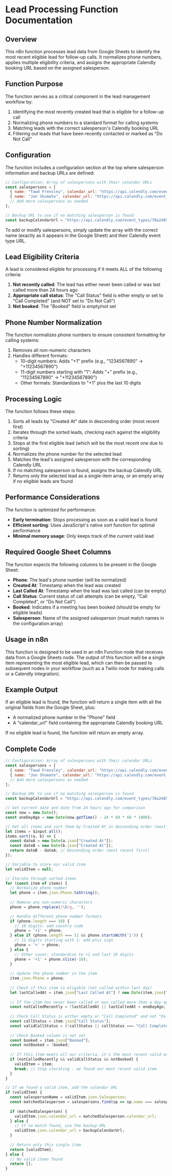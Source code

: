 # Lead Processing Function Documentation

## Overview

This n8n function processes lead data from Google Sheets to identify the most recent eligible lead for follow-up calls. It normalizes phone numbers, applies multiple eligibility criteria, and assigns the appropriate Calendly booking URL based on the assigned salesperson.

## Function Purpose

The function serves as a critical component in the lead management workflow by:

1. Identifying the most recently created lead that is eligible for a follow-up call
2. Normalizing phone numbers to a standard format for calling systems
3. Matching leads with the correct salesperson's Calendly booking URL
4. Filtering out leads that have been recently contacted or marked as "Do Not Call"

## Configuration

The function includes a configuration section at the top where salesperson information and backup URLs are defined:

```javascript
// Configuration: Array of salespersons with their calendar URLs
const salespersons = [
  { name: "Tawd Frensley", calendar_url: "https://api.calendly.com/event_types/EFHTV7GOKIPFHJDH" },
  { name: "Jon Shumate", calendar_url: "https://api.calendly.com/event_types/c4fe39b5-c6bb-41fa-a035-1d3c79de3c7e" },
  // Add more salespersons as needed
];

// Backup URL to use if no matching salesperson is found
const backupCalendarUrl = "https://api.calendly.com/event_types/78a2485f-6e9c-44fa-9b05-33c3e61948bd";
```

To add or modify salespersons, simply update the array with the correct name (exactly as it appears in the Google Sheet) and their Calendly event type URL.

## Lead Eligibility Criteria

A lead is considered eligible for processing if it meets ALL of the following criteria:

1. **Not recently called**: The lead has either never been called or was last called more than 24 hours ago
2. **Appropriate call status**: The "Call Status" field is either empty or set to "Call Completed" (and NOT set to "Do Not Call")
3. **Not booked**: The "Booked" field is empty/not set

## Phone Number Normalization

The function normalizes phone numbers to ensure consistent formatting for calling systems:

1. Removes all non-numeric characters
2. Handles different formats:
   - 10-digit numbers: Adds "+1" prefix (e.g., "1234567890" → "+11234567890")
   - 11-digit numbers starting with "1": Adds "+" prefix (e.g., "11234567890" → "+11234567890")
   - Other formats: Standardizes to "+1" plus the last 10 digits

## Processing Logic

The function follows these steps:

1. Sorts all leads by "Created At" date in descending order (most recent first)
2. Iterates through the sorted leads, checking each against the eligibility criteria
3. Stops at the first eligible lead (which will be the most recent one due to sorting)
4. Normalizes the phone number for the selected lead
5. Matches the lead's assigned salesperson with the corresponding Calendly URL
6. If no matching salesperson is found, assigns the backup Calendly URL
7. Returns only the selected lead as a single-item array, or an empty array if no eligible leads are found

## Performance Considerations

The function is optimized for performance:

- **Early termination**: Stops processing as soon as a valid lead is found
- **Efficient sorting**: Uses JavaScript's native sort function for optimal performance
- **Minimal memory usage**: Only keeps track of the current valid lead

## Required Google Sheet Columns

The function expects the following columns to be present in the Google Sheet:

- **Phone**: The lead's phone number (will be normalized)
- **Created At**: Timestamp when the lead was created
- **Last Called At**: Timestamp when the lead was last called (can be empty)
- **Call Status**: Current status of call attempts (can be empty, "Call Completed", or "Do Not Call")
- **Booked**: Indicates if a meeting has been booked (should be empty for eligible leads)
- **Salesperson**: Name of the assigned salesperson (must match names in the configuration array)

## Usage in n8n

This function is designed to be used in an n8n Function node that receives data from a Google Sheets node. The output of this function will be a single item representing the most eligible lead, which can then be passed to subsequent nodes in your workflow (such as a Twilio node for making calls or a Calendly integration).

## Example Output

If an eligible lead is found, the function will return a single item with all the original fields from the Google Sheet, plus:

- A normalized phone number in the "Phone" field
- A "calendar_url" field containing the appropriate Calendly booking URL

If no eligible lead is found, the function will return an empty array.

## Complete Code

```javascript
// Configuration: Array of salespersons with their calendar URLs
const salespersons = [
  { name: "Tawd Frensley", calendar_url: "https://api.calendly.com/event_types/EFHTV7GOKIPFHJDH" },
  { name: "Jon Shumate", calendar_url: "https://api.calendly.com/event_types/c4fe39b5-c6bb-41fa-a035-1d3c79de3c7e" },
  // Add more salespersons as needed
];

// Backup URL to use if no matching salesperson is found
const backupCalendarUrl = "https://api.calendly.com/event_types/78a2485f-6e9c-44fa-9b05-33c3e61948bd";

// Get current date and date from 24 hours ago for comparison
const now = new Date();
const oneDayAgo = new Date(now.getTime() - 24 * 60 * 60 * 1000);

// Get all items and sort them by Created At in descending order (most recent first)
let items = $input.all();
items.sort((a, b) => {
  const dateA = new Date(a.json["Created At"]);
  const dateB = new Date(b.json["Created At"]);
  return dateB - dateA; // Descending order (most recent first)
});

// Variable to store our valid item
let validItem = null;

// Iterate through sorted items
for (const item of items) {
  // Normalize phone number
  let phone = item.json.Phone.toString();
  
  // Remove any non-numeric characters
  phone = phone.replace(/\D/g, '');

  // Handle different phone number formats
  if (phone.length === 10) {
    // 10 digits: add country code
    phone = '+1' + phone;
  } else if (phone.length === 11 && phone.startsWith('1')) {
    // 11 digits starting with 1: add plus sign
    phone = '+' + phone;
  } else {
    // Other cases: standardize to +1 and last 10 digits
    phone = '+1' + phone.slice(-10);
  }
  
  // Update the phone number in the item
  item.json.Phone = phone;
  
  // Check if this item is eligible (not called within last day)
  let lastCalledAt = item.json["Last Called At"] ? new Date(item.json["Last Called At"]) : null;
  
  // If the item has never been called or was called more than a day ago
  const notCalledRecently = !lastCalledAt || lastCalledAt < oneDayAgo;
  
  // Check Call Status is either empty or "Call Completed" and not "Do Not Call"
  const callStatus = item.json["Call Status"];
  const validCallStatus = (!callStatus || callStatus === "Call Completed") && callStatus !== "Do Not Call";
  
  // Check Booked column is not set
  const booked = item.json["Booked"];
  const notBooked = !booked;
  
  // If this item meets all our criteria, it's the most recent valid one
  if (notCalledRecently && validCallStatus && notBooked) {
    validItem = item;
    break; // Stop iterating - we found our most recent valid item
  }
}

// If we found a valid item, add the calendar URL
if (validItem) {
  const salespersonName = validItem.json.Salesperson;
  const matchedSalesperson = salespersons.find(sp => sp.name === salespersonName);
  
  if (matchedSalesperson) {
    validItem.json.calendar_url = matchedSalesperson.calendar_url;
  } else {
    // If no match found, use the backup URL
    validItem.json.calendar_url = backupCalendarUrl;
  }
  
  // Return only this single item
  return [validItem];
} else {
  // No valid items found
  return [];
}
``` 